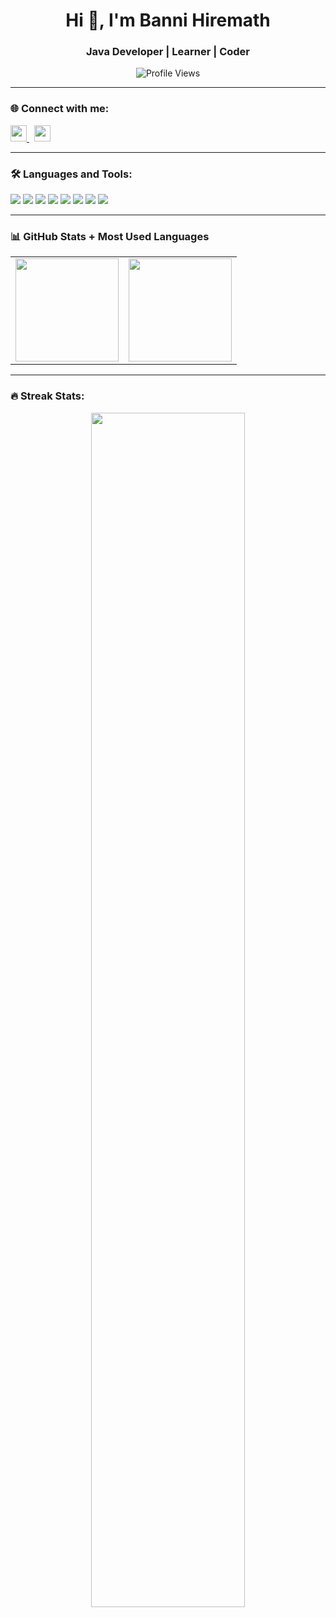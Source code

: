 <h1 align="center">Hi 👋, I'm Banni Hiremath</h1>
<h3 align="center">Java Developer | Learner | Coder</h3>

<p align="center">
  <img src="https://komarev.com/ghpvc/?username=Bannibasava&label=Profile%20views&color=0e75b6&style=flat" alt="Profile Views" />
</p>

---

### 🌐 Connect with me:
<a href="https://www.linkedin.com/in/banni-basava-14053720b/" target="_blank">
  <img src="https://cdn.jsdelivr.net/gh/devicons/devicon/icons/linkedin/linkedin-original.svg" width="26px" />
</a>
&nbsp;
<a href="https://www.instagram.com/banni_hiremath_/" target="_blank">
  <img src="https://cdn-icons-png.flaticon.com/512/2111/2111463.png" width="26px" />
</a>

---

### 🛠️ Languages and Tools:
<img src="https://img.shields.io/badge/Java-ED8B00?style=flat&logo=openjdk&logoColor=white" />
<img src="https://img.shields.io/badge/MySQL-00758F?style=flat&logo=mysql&logoColor=white" />
<img src="https://img.shields.io/badge/HTML5-E34F26?style=flat&logo=html5&logoColor=white" />
<img src="https://img.shields.io/badge/CSS3-1572B6?style=flat&logo=css3&logoColor=white" />
<img src="https://img.shields.io/badge/JavaScript-F7DF1E?style=flat&logo=javascript&logoColor=black" />
<img src="https://img.shields.io/badge/Spring-6DB33F?style=flat&logo=spring&logoColor=white" />
<img src="https://img.shields.io/badge/Tomcat-F8DC75?style=flat&logo=apache-tomcat&logoColor=black" />
<img src="https://img.shields.io/badge/IBM%20DB2-003366?style=flat&logo=ibm&logoColor=white" />

---

### 📊 GitHub Stats + Most Used Languages

<div align="center">
  <table>
    <tr>
      <td>
        <img src="https://github-readme-stats.vercel.app/api?username=Bannibasava&show_icons=true&theme=tokyonight" height="165"/>
      </td>
      <td>
        <img src="https://github-readme-stats.vercel.app/api/top-langs/?username=Bannibasava&layout=compact&theme=tokyonight" height="165"/>
      </td>
    </tr>
  </table>
</div>

---

### 🔥 Streak Stats:
<p align="center">
  <img src="https://github-readme-streak-stats.herokuapp.com/?user=Bannibasava&theme=tokyonight" width="70%" />
</p>
